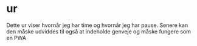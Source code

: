 # ur

Dette ur viser hvornår jeg har time og hvornår jeg har pause.
Senere kan den måske udviddes til også at indeholde genveje og måske fungere som en PWA
